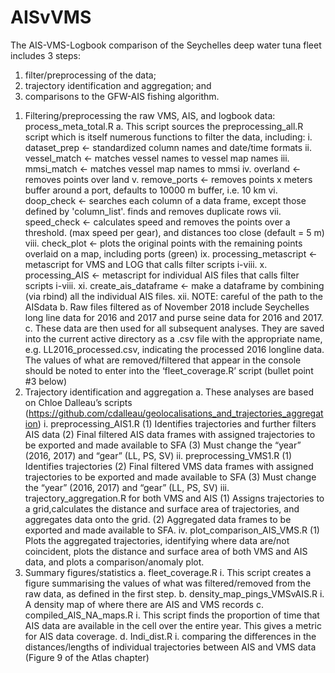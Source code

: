 # AISvVMS
The AIS-VMS-Logbook comparison of the Seychelles deep water tuna fleet includes 3 steps: 
1) filter/preprocessing of the data; 
2) trajectory identification and aggregation; and
3) comparisons to the GFW-AIS fishing algorithm.

1. Filtering/preprocessing the raw VMS, AIS, and logbook data: process_meta_total.R
  a. This script sources the preprocessing_all.R script which is itself numerous functions to filter the data, including:
    i. dataset_prep  <- standardized column names and date/time formats
    ii. vessel_match <- matches vessel names to vessel map names
    iii. mmsi_match   <- matches vessel map names to mmsi
    iv. overland         <- removes points over land
    v. remove_ports <- removes points x meters buffer around a port, defaults to 10000 m buffer, i.e. 10 km
    vi. doop_check   <- searches each column of a data frame, except those defined by 'column_list'. finds and removes duplicate rows
    vii. speed_check  <- calculates speed and removes the points over a threshold. (max speed per gear), and distances too close (default = 5 m)
    viii. check_plot     <- plots the original points with the remaining points overlaid on a map, including ports (green)
    ix. processing_metascript <- metascript for VMS and LOG that calls filter scripts i-viii.
    x. processing_AIS <- metascript for individual AIS files that calls filter scripts i-viii. 
    xi. create_ais_dataframe <- make a dataframe by combining (via rbind) all the individual AIS files.
    xii. NOTE: careful of the path to the AISdata
  b. Raw files filtered as of November 2018 include Seychelles long line data for 2016 and 2017 and purse seine data for 2016 and 2017.
c. These data are then used for all subsequent analyses. They are saved into the current active directory as a .csv file with the appropriate name, e.g. LL2016_processed.csv, indicating the processed 2016 longline data. The values of what are removed/filtered that appear in the console should be noted to enter into the ‘fleet_coverage.R’ script (bullet point #3 below)
2. Trajectory identification and aggregation
a. These analyses are based on Chloe Dalleau’s scripts (https://github.com/cdalleau/geolocalisations_and_trajectories_aggregation)
i. preprocessing_AIS1.R
(1) Identifies trajectories and further filters AIS data
(2) Final filtered AIS data frames with assigned trajectories to be exported and made available to SFA
(3) Must change the “year” (2016, 2017) and “gear” (LL, PS, SV)
ii. preprocessing_VMS1.R
(1) Identifies trajectories
(2) Final filtered VMS data frames with assigned trajectories to be exported and made available to SFA
(3) Must change the “year” (2016, 2017) and “gear” (LL, PS, SV)
iii. trajectory_aggregation.R for both VMS and AIS
(1) Assigns trajectories to a grid,calculates the distance and surface area of trajectories, and aggregates data onto the grid.
(2) Aggregated data frames to be exported and made available to SFA.
iv. plot_comparison_AIS_VMS.R
(1) Plots the aggregated trajectories, identifying where data are/not coincident, plots the distance and surface area of both VMS and AIS data, and plots a comparison/anomaly plot.
3. Summary figures/statistics
a. fleet_coverage.R
i. This script creates a figure summarising the values of what was filtered/removed from the raw data, as defined in the first step.
b. density_map_pings_VMSvAIS.R
i. A density map of where there are AIS and VMS records
c. compiled_AIS_NA_maps.R
i. This script finds the proportion of time that AIS data are available in the cell over the entire year. This gives a metric for AIS data coverage. 
d. Indi_dist.R
i. comparing the differences in the distances/lengths of individual trajectories between AIS and VMS data (Figure 9 of the Atlas chapter)





